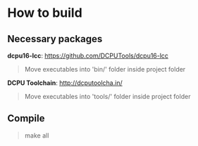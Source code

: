 How to build
============

Necessary packages
------------------

**dcpu16-lcc**: https://github.com/DCPUTools/dcpu16-lcc
> Move executables into 'bin/' folder inside project folder

**DCPU Toolchain**: http://dcputoolcha.in/
> Move executables into 'tools/' folder inside project folder

Compile
-------

> make all